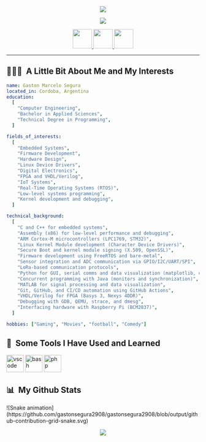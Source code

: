 <p align="center">
  <img src="https://capsule-render.vercel.app/api?type=Waving&color=auto&height=300&section=header&text=Ing.%20Gaston%20Segura&fontSize=90"/>
</p>

<p align="center">
<img src="https://media3.giphy.com/media/v1.Y2lkPTc5MGI3NjExaXJqMDRyb2c1NnlmMG45ZndoM2JrcnU4a2hwZjhsYnRpa2EwdnVucSZlcD12MV9pbnRlcm5hbF9naWZfYnlfaWQmY3Q9Zw/qgQUggAC3Pfv687qPC/giphy.gif"/>
</p>

<p align="center">
  <a href="https://www.linkedin.com/in/gastonsegura">
    <img height="50" src="https://github.com/user-attachments/assets/7699474f-2050-47b4-aaa2-f1b29962ae78"/>
  </a>
  <a href="https://www.linkedin.com/in/gastonsegura">
    <img height="50" src="https://github.com/user-attachments/assets/74124721-7e21-4d35-b63b-53cbb4108a52"/>
  </a>  
  <a href="https://www.linkedin.com/in/gastonsegura">
    <img height="50" src="https://github.com/user-attachments/assets/57239535-bda3-4756-a5fa-2b253cfe169b"/>
  </a>    
</p>

***

<h2> 👨🏻‍💻 &nbsp;A Little Bit About Me and My Interests</h2>

```yaml
name: Gaston Marcelo Segura
located_in: Cordoba, Argentina
education:
  [
    "Computer Engineering",
    "Bachelor in Applied Sciences",
    "Technical Degree in Programming",
  ]

fields_of_interests:
  [
    "Embedded Systems",
    "Firmware Development",
    "Hardware Design",
    "Linux Device Drivers",
    "Digital Electronics",
    "FPGA and VHDL/Verilog",
    "IoT Systems",
    "Real-Time Operating Systems (RTOS)",
    "Low-level systems programming",
    "Kernel development and debugging",
  ]

technical_background:
  [
    "C and C++ for embedded systems",
    "Assembly (x86) for low-level performance and debugging",
    "ARM Cortex-M microcontrollers (LPC1769, STM32)",
    "Linux Kernel Module development (Character Device Drivers)",
    "Secure Boot and kernel module signing (X.509, OpenSSL)",
    "Firmware development using FreeRTOS and bare-metal",
    "Sensor integration and ADC communication via GPIO/I2C/UART/SPI",
    "LoRa-based communication protocols",
    "Python for GUI, serial comms and data visualization (matplotlib, ctypes)",
    "Concurrent programming with Java (monitors and synchronization)",
    "MATLAB for signal processing and data visualization",
    "Git, GitHub, and CI/CD automation using GitHub Actions",
    "VHDL/Verilog for FPGA (Basys 3, Nexys 4DDR)",
    "Debugging with GDB, QEMU, strace, and dmesg",
    "Interfacing hardware with Raspberry Pi (BCM2837)",
  ]

hobbies: ["Gaming", "Movies", "football", "Comedy"]
```

<h2> 🚀 &nbsp;Some Tools I Have Used and Learned</h2>
<p align="left">
<img src="https://cdn.jsdelivr.net/gh/devicons/devicon/icons/vscode/vscode-original.svg" alt="vscode" width="45" height="45"/>
<img src="https://cdn.jsdelivr.net/gh/devicons/devicon/icons/bash/bash-original.svg" alt="bash" width="45" height="45"/>
<img src="https://cdn.jsdelivr.net/gh/devicons/devicon/icons/php/php-original.svg" alt="php" width="45" height="45"/>
</p>

<h2> 📊 &nbsp;My Github Stats</h2>
![Snake animation](https://github.com/gastonsegura2908/gastonsegura2908/blob/output/github-contribution-grid-snake.svg)

<p align="center">
  <img src="https://capsule-render.vercel.app/api?type=Waving&color=auto&height=100&section=footer"/>
</p>
